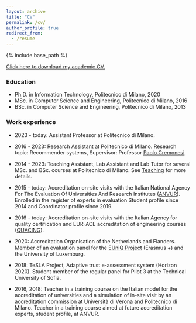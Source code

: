 ```yaml
---
layout: archive
title: "CV"
permalink: /cv/
author_profile: true
redirect_from:
  - /resume
---
```


{% include base_path %}

[Click here to download my academic CV.](https://github.com/MaurizioFD/MaurizioFD.github.io/blob/bf773ad58a5bcb65b7da6e25637f903c9d7adb68/files/Maurizio_FD_Academic_CV.pdf?raw=true)

### Education

* Ph.D. in Information Technology, Politecnico di Milano, 2020
* MSc. in Computer Science and Engineering, Politecnico di Milano, 2016
* BSc. in Computer Science and Engineering, Politecnico di Milano, 2013

### Work experience

* 2023 - today: Assistant Professor at Politecnico di Milano.

* 2016 - 2023: Research Assistant at Politecnico di Milano. Research topic: Recommender systems, Supervisor: Professor <u><a href="https://www.deib.polimi.it/eng/people/details/159156" target="_blank">Paolo Cremonesi</a></u>.

* 2014 - 2023: Teaching Assistant, Lab Assistant and Lab Tutor for several MSc. and BSc. courses at Politecnico di Milano. See [Teaching](teaching.html) for more details.

* 2015 - today: Accreditation on-site visits with the Italian National Agency For The Evaluation Of Universities And Research Institutes (<u><a href="https://www.anvur.it/en/homepage/" target="_blank">ANVUR</a></u>). Enrolled in the register of experts in evaluation Student profile since 2014 and Coordinator profile since 2019.

* 2016 - today: Accreditation on-site visits with the Italian Agency for quality certification and EUR-ACE accreditation of engineering courses (<u><a href="https://www.quacing.it/" target="_blank">QUACING</a></u>).

* 2020: Accreditation Organisation of the Netherlands and Flanders. Member of an evaluation panel for the <u><a href="https://www.nvao.net/en/euniq-project" target="_blank">EUniQ Project</a></u> (Erasmus +) and the University of Luxemburg.

* 2018: TeSLA Project, Adaptive trust e-assessment system (Horizon 2020). Student member of the regular panel for Pilot 3 at the Technical University of Sofia.

* 2016, 2018: Teacher in a training course on the Italian model for the accreditation of universities and a simulation of
in-site visit by an accreditation commission at Università di Verona and Politecnico di Milano. Teacher in a training course aimed at future accreditation experts, student profile, at ANVUR. 

